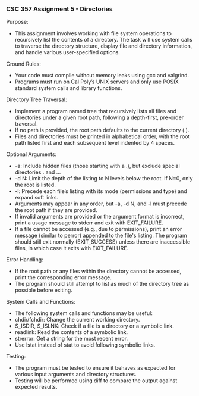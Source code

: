 ### CSC 357 Assignment 5 - Directories

Purpose:
- This assignment involves working with file system operations to recursively list the contents of a directory. The task will use system calls to traverse the directory structure, display file and directory information, and handle various user-specified options.

Ground Rules:
- Your code must compile without memory leaks using gcc and valgrind.
- Programs must run on Cal Poly’s UNIX servers and only use POSIX standard system calls and library functions.

Directory Tree Traversal:
- Implement a program named tree that recursively lists all files and directories under a given root path, following a depth-first, pre-order traversal.
- If no path is provided, the root path defaults to the current directory (.).
- Files and directories must be printed in alphabetical order, with the root path listed first and each subsequent level indented by 4 spaces.

Optional Arguments:
- -a: Include hidden files (those starting with a .), but exclude special directories . and ...
- -d N: Limit the depth of the listing to N levels below the root. If N=0, only the root is listed.
- -l: Precede each file’s listing with its mode (permissions and type) and expand soft links.
- Arguments may appear in any order, but -a, -d N, and -l must precede the root path if they are provided.
- If invalid arguments are provided or the argument format is incorrect, print a usage message to stderr and exit with EXIT_FAILURE.
- If a file cannot be accessed (e.g., due to permissions), print an error message (similar to perror) appended to the file's listing. The program should still exit normally (EXIT_SUCCESS) unless there are inaccessible files, in which case it exits with EXIT_FAILURE.

Error Handling:
- If the root path or any files within the directory cannot be accessed, print the corresponding error message.
- The program should still attempt to list as much of the directory tree as possible before exiting.

System Calls and Functions:
- The following system calls and functions may be useful:
- chdir/fchdir: Change the current working directory.
- S_ISDIR, S_ISLNK: Check if a file is a directory or a symbolic link.
- readlink: Read the contents of a symbolic link.
- strerror: Get a string for the most recent error.
- Use lstat instead of stat to avoid following symbolic links.

Testing:
- The program must be tested to ensure it behaves as expected for various input arguments and directory structures.
- Testing will be performed using diff to compare the output against expected results.
